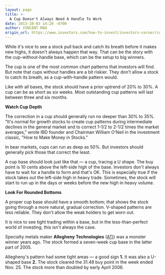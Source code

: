 ```yaml
---
layout: page
title: >-
  A Cup Doesn't Always Need A Handle To Work
date: 2013-10-03 14:20 -0700
author: VINCENT MAO
origin_url: https://www.investors.com/how-to-invest/investors-corner/cups-with-no-handles-can-still-work
---
```





While it's nice to see a stock pull back and catch its breath before it makes new highs, it doesn't always happen that way. That can be the story with the cup-without-handle base, which can be the setup to big winners.

  

The cup is one of the most common chart patterns that investors will find. But note that cups without handles are a bit riskier. They don't allow a stock to catch its breath, as a cup-with-handle pattern would.

  

Like with all bases, the stock should have a prior uptrend of 20% to 30%. A cup can be as short as six weeks. Most outstanding cup patterns will last between three and six months.

  

**Watch Cup Depth**

  

The correction in a cup should generally run no deeper than 30% to 35%. "It's normal for growth stocks to create cup patterns during intermediate declines in the general market and to correct 1-1/2 to 2-1/2 times the market averages," wrote IBD founder and Chairman William O'Neil in the investment classic, "How to Make Money in Stocks."

  

In bear markets, cups can run as deep as 50%. But investors should generally pick those that correct the least.

  

A cup base should look just like that — a cup, tracing a U shape. The buy point is 10 cents above the left-side high of the base. Investors don't always have to wait for a handle to form and that's OK. This is especially true if the stock takes out the left-side high in heavy trade. Sometimes, the stock will start to run up in the days or weeks before the new high in heavy volume.

  

**Look For Rounded Bottoms**

  

A proper cup base should have a smooth bottom; that shows the stock going through a more natural, gradual correction. V-shaped patterns are less reliable. They don't allow the weak holders to get worn out.

  

It is nice to see tight trading within a base, but in the less-than-perfect world of investing, this isn't always the case.

  

Specialty metals maker **Allegheny Technologies** ([ATI](https://research.investors.com/quote.aspx?symbol=ATI)) was a monster winner years ago. The stock formed a seven-week cup base in the latter part of 2005.

  

Allegheny's pattern had some tight areas — a good sign **1.** It was also a U-shaped base **2.** The stock cleared the 31.48 buy point in the week ended Nov. 25. The stock more than doubled by early April 2006.




